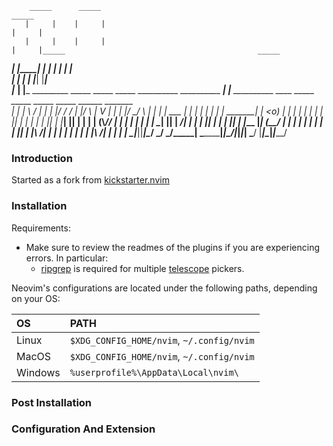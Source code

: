 

                                                                                                                                                                             
        _____      _____                                                                      _____                                                                          
       |     |    |     |                                                                    |     |                                                                         
       |     |    |     |                                                                    |     |_____                                           _____                    
  _____|     |____|     |                                                                    |     |     |                                         |     |                   
 |                |     |                                                                    |     |_____|                                         |_____|                   
 |_____       ____|     |_____   _________  _____ _____ _____  __________  __________  ______|     |_____  __________       ____ _____  _____ _____ _____  ______   _______  
       |     |    |           \ /         \|     |     |     |/          \/          \/            |     |/          \     |    V     \|     |     |     |/      \_/       \ 
       |     |    |            |     ___   |     |     |     |            |           |            |     |    _______|     |   <o)     |     |     |     |                 | 
       |     |    |     ||     |           |     |     |     |     ||     |     |_____|     ||     |     |           |     |  (\\_//   |     |     |     |     |     |     | 
       |     \____|     ||     |     _____/|     |     |     |     ||     |     |     |     ||     |     |_______    |_____|  (_\_/    |     |     |     |     |     |     | 
       |          |     ||     |           |\               /|            |     |     |            |     |           |     |     |     |\         /|     |     |     |     | 
        \_________|_____||_____|\__________/ \_____________/  \___________/_____|      \___________|_____|\_________/|_____|_____|_____| \_______/ |_____|\____|_____|_____/ 
                                                                                                                                                                             
### Introduction
Started as a fork from [kickstarter.nvim](https://github.com/kdheepak/kickstart.nvim/assets/1813121/f3ff9a2b-c31f-44df-a4fa-8a0d7b17cf7b)

### Installation
Requirements:
* Make sure to review the readmes of the plugins if you are experiencing errors. In particular:
  * [ripgrep](https://github.com/BurntSushi/ripgrep#installation) is required for multiple [telescope](https://github.com/nvim-telescope/telescope.nvim#suggested-dependencies) pickers.

Neovim's configurations are located under the following paths, depending on your OS:

| OS | PATH |
| :- | :--- |
| Linux | `$XDG_CONFIG_HOME/nvim`, `~/.config/nvim` |
| MacOS | `$XDG_CONFIG_HOME/nvim`, `~/.config/nvim` |
| Windows | `%userprofile%\AppData\Local\nvim\` |

### Post Installation
### Configuration And Extension

